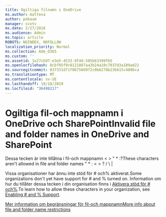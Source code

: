 ```yaml
---
title: Ogiltiga filnamn i OneDrive
ms.author: matteva
author: pebaum
manager: scotv
ms.date: 2/27/2018
ms.audience: Admin
ms.topic: article
ROBOTS: NOINDEX, NOFOLLOW
localization_priority: Normal
ms.collection: Adm_O365
ms.custom: ''
ms.assetid: 1e27cb97-e3e5-4533-9f49-585b63399fb5
ms.openlocfilehash: 0cbf05f9c0121867aa3b24a10c7037d3a189ad22
ms.sourcegitcommit: 037331d71f06750d972c0b6278b23bb15c4806ca
ms.translationtype: MT
ms.contentlocale: sv-SE
ms.lasthandoff: 10/18/2019
ms.locfileid: "36498217"
---
```

# <a name="invalid-file-and-folder-names-in-onedrive-and-sharepoint"></a><span data-ttu-id="59e4b-102">Ogiltiga fil-och mappnamn i OneDrive och SharePoint</span><span class="sxs-lookup"><span data-stu-id="59e4b-102">Invalid file and folder names in OneDrive and SharePoint</span></span>

<span data-ttu-id="59e4b-103">Dessa tecken är inte tillåtna i fil-och mappnamn \< \> " \* :?</span><span class="sxs-lookup"><span data-stu-id="59e4b-103">These characters aren't allowed in file and folder names " \* : \< \> ?</span></span> <span data-ttu-id="59e4b-104">/ \ |</span><span class="sxs-lookup"><span data-stu-id="59e4b-104"></span></span> 
  
<span data-ttu-id="59e4b-105">Vissa organisationer har ännu inte stöd för # och% aktiverat.</span><span class="sxs-lookup"><span data-stu-id="59e4b-105">Some organizations don't yet have support for # and % turned on.</span></span> <span data-ttu-id="59e4b-106">Information om hur du tillåter dessa tecken i din organisation finns i [Aktivera stöd för # och%](https://go.microsoft.com/fwlink/?linkid=862611).</span><span class="sxs-lookup"><span data-stu-id="59e4b-106">To learn how to allow these characters in your organization, see [Enabling # and % Support](https://go.microsoft.com/fwlink/?linkid=862611).</span></span> 
  
[<span data-ttu-id="59e4b-107">Mer information om begränsningar för fil-och mappnamn</span><span class="sxs-lookup"><span data-stu-id="59e4b-107">More info about file and folder name restrictions</span></span>](https://go.microsoft.com/fwlink/?linkid=866430)
  

